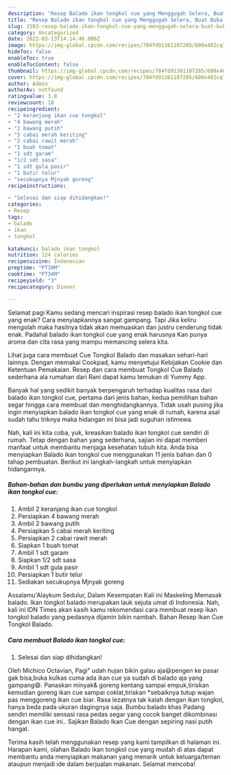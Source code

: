 ```yaml
---
description: "Resep Balado ikan tongkol cue yang Menggugah Selera, Buat Buka Puasa Enak"
title: "Resep Balado ikan tongkol cue yang Menggugah Selera, Buat Buka Puasa Enak"
slug: 1593-resep-balado-ikan-tongkol-cue-yang-menggugah-selera-buat-buka-puasa-enak
category: Uncategorized
date: 2022-03-13T14:14:46.086Z
image: https://img-global.cpcdn.com/recipes/784fd91361107285/680x482cq70/balado-ikan-tongkol-cue-foto-resep-utama.jpg
hideToc: false
enableToc: true
enableTocContent: false
thumbnail: https://img-global.cpcdn.com/recipes/784fd91361107285/680x482cq70/balado-ikan-tongkol-cue-foto-resep-utama.jpg
cover: https://img-global.cpcdn.com/recipes/784fd91361107285/680x482cq70/balado-ikan-tongkol-cue-foto-resep-utama.jpg
author: Admin
authorAv: notfound
ratingvalue: 3.8
reviewcount: 18
recipeingredient:
- "2 keranjang ikan cue tongkol"
- "4 bawang merah"
- "2 bawang putih"
- "5 cabai merah keriting"
- "2 cabai rawit merah"
- "1 buah tomat"
- "1 sdt garam"
- "1/2 sdt sasa"
- "1 sdt gula pasir"
- "1 butir telur"
- "secukupnya Mjnyak goreng"
recipeinstructions:

- "Selesai dan siap dihidangkan!"
categories:
- Resep
tags:
- balado
- ikan
- tongkol

katakunci: balado ikan tongkol 
nutrition: 124 calories
recipecuisine: Indonesian
preptime: "PT30M"
cooktime: "PT34M"
recipeyield: "3"
recipecategory: Dinner

---
```



Selamat pagi Kamu sedang mencari inspirasi resep balado ikan tongkol cue yang enak? Cara menyiapkannya sangat gampang. Tapi Jika keliru mengolah maka hasilnya tidak akan memuaskan dan justru cenderung tidak enak. Padahal balado ikan tongkol cue yang enak harusnya Kan punya aroma dan cita rasa yang mampu memancing selera kita.


Lihat juga cara membuat Cue Tongkol Balado dan masakan sehari-hari lainnya. Dengan memakai Cookpad, kamu menyetujui Kebijakan Cookie dan Ketentuan Pemakaian. Resep dan cara membuat Tongkol Cue Balado sederhana ala rumahan dari Rani dapat kamu temukan di Yummy App.

Banyak hal yang sedikit banyak berpengaruh terhadap kualitas rasa dari balado ikan tongkol cue, pertama dari jenis bahan, kedua pemilihan bahan segar hingga cara membuat dan menghidangkannya. Tidak usah pusing jika ingin menyiapkan balado ikan tongkol cue yang enak di rumah, karena asal sudah tahu triknya maka hidangan ini bisa jadi suguhan istimewa.


Nah, kali ini kita coba, yuk, kreasikan balado ikan tongkol cue sendiri di rumah. Tetap dengan bahan yang sederhana, sajian ini dapat memberi manfaat untuk membantu menjaga kesehatan tubuh kita. Anda bisa menyiapkan Balado ikan tongkol cue menggunakan 11 jenis bahan dan 0 tahap pembuatan. Berikut ini langkah-langkah untuk menyiapkan hidangannya.

<!--inarticleads1-->

##### Bahan-bahan dan bumbu yang diperlukan untuk menyiapkan Balado ikan tongkol cue:

1. Ambil 2 keranjang ikan cue tongkol
1. Persiapkan 4 bawang merah
1. Ambil 2 bawang putih
1. Persiapkan 5 cabai merah keriting
1. Persiapkan 2 cabai rawit merah
1. Siapkan 1 buah tomat
1. Ambil 1 sdt garam
1. Siapkan 1/2 sdt sasa
1. Ambil 1 sdt gula pasir
1. Persiapkan 1 butir telur
1. Sediakan secukupnya Mjnyak goreng


Assalamu&#39;Alaykum Sedulur, Dalam Kesempatan Kali ini Maskeling Memasak balado. Ikan tongkol balado merupakan lauk sejuta umat di Indonesia. Nah, kali ini IDN Times akan kasih kamu rekomendasi cara membuat resep ikan tongkol balado yang pedasnya dijamin bikin nambah. Bahan Resep Ikan Cue Tongkol Balado. 

<!--inarticleads2-->

##### Cara membuat Balado ikan tongkol cue:


1. Selesai dan siap dihidangkan!

Oleh Michico Octavian, Pagi&#34; udah hujan bikin galau aja😃pengen ke pasar gak bisa,buka kulkas cuma ada ikan cue ya sudah di balado aja yang gampang😄. Panaskan minyak&amp; goreng kentang sampai empuk,tiriskan kemudian goreng ikan cue sampai coklat,tiriskan *sebaiknya tutup wajan pas menggoreng ikan cue biar. Rasa lezatnya tak kalah dengan ikan tongkol, hanya beda pada ukuran dagingnya saja. Bumbu balado khas Padang sendiri memiliki sensasi rasa pedas segar yang cocok banget dikombinasi dengan ikan cue ini.. Sajikan Balado Ikan Cue dengan sepiring nasi putih hangat. 

Terima kasih telah menggunakan resep yang kami tampilkan di halaman ini. Harapan kami, olahan Balado ikan tongkol cue yang mudah di atas dapat membantu anda menyiapkan makanan yang menarik untuk keluarga/teman ataupun menjadi ide dalam berjualan makanan. Selamat mencoba!
